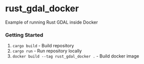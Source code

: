 # rust_gdal_docker

Example of running Rust GDAL inside Docker

### Getting Started

1. `cargo build` - Build repository
2. `cargo run` - Run repository locally
3. `docker build --tag rust_gdal_docker .` - Build docker image
